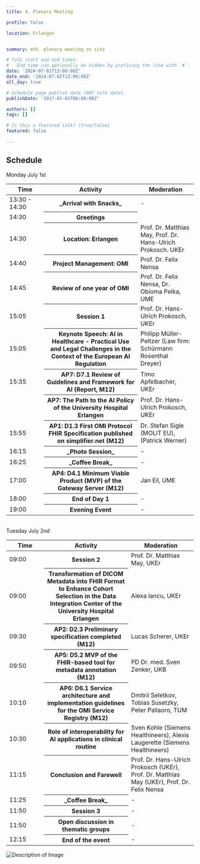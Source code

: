 ```yaml
---
title: 4. Plenary Meeting

profile: false

location: Erlangen


summary: 4th. plenary meeting on site

# Talk start and end times.
#   End time can optionally be hidden by prefixing the line with `#`.
date: '2024-07-01T13:00:00Z'
date_end: '2024-07-02T12:00:00Z'
all_day: true

# Schedule page publish date (NOT talk date).
publishDate: '2017-01-01T00:00:00Z'

authors: []
tags: []

# Is this a featured talk? (true/false)
featured: false

---
```

## Schedule
Monday July 1st

<table class="table table-striped border-bottom ">
  <thead>
    <tr>
        <th style="width: 20%">Time</th>
        <th style="width: 50%">Activity</th>
        <th style="width: 30%">Moderation</th>
    </tr>
  </thead>
  <tbody>
    <tr>
      <td>13:30 - 14:30 </td>
      <th>_Arrival with Snacks_</th>
      <td>-</td>
    </tr>
     <tr>
      <td>14:30 </td>
      <th>Greetings</th>
      <td></td>
    </tr>
       <tr>
      <td>14:30 </td>
      <th>Location: Erlangen</th>
      <td>Prof. Dr. Matthias May, Prof. Dr. Hans-Ulrich Prokosch. UKEr</td>
    </tr>
     <tr>
      <td>14:40 </td>
      <th>Project Management: OMI</th>
      <td>Prof. Dr. Felix Nensa</td>
    </tr>
     <tr>
      <td>14:45 </td>
      <th>Review of one year of OMI</th>
      <td>Prof. Dr. Felix Nensa, Dr. Obioma Pelka, UME</td>
    </tr>
       <tr>
      <td>15:05 </td>
      <th>Session 1</th>
      <td>Prof. Dr. Hans-Ulrich Prokosch, UKEr</td>
    </tr>
    <tr>
      <td>15:05 </td>
      <th>Keynote Speech: AI in Healthcare - Practical Use and Legal Challenges in the Context of the European AI Regulation
      <td>Philipp Müller-Peltzer (Law firm: Schürmann Rosenthal Dreyer)</td>
    </tr>
       <tr>
      <td>15:35 </td>
      <th>AP7: D7.1 Review of Guidelines and Framework for AI (Report, M12) </th>
      <td>Timo Apfelbacher, UKEr</td>
      <tr>
      <td></td>
      <th>AP7: The Path to the AI Policy of the University Hospital Erlangen </th>
      <td>Prof. Dr. Hans-Ulrich Prokosch, UKEr</td>
    </tr>
     <tr>
      <td>15:55</td>
      <th>AP1: D1.3 First OMI Protocol FHIR Specification published on simplifier.net (M12) </th>
      <td>Dr. Stefan Sigle (MOLIT EU), (Patrick Werner)</td>
    </tr>
     <tr>
      <td>16:15</td>
      <th>_Photo Session_</th>
      <td>-</td>
    </tr>
    <tr>
      <td>16:25</td>
      <th>_Coffee Break_</th>
      <td>-</td>
    </tr>
    <tr>
      <td>17:00</td>
      <th>AP4: D4.1 Minimum Viable Product (MVP) of the Gateway Server (M12)
      <td>Jan Eil, UME</td>
</th>
    </tr>
    <tr>
      <td>18:00</td>
      <th>End of Day 1</th>
      <td>-</td>
    </tr>
    <tr>
      <td>19:00</td>
      <th>Evening Event</th>
      <td>-</td>
    </tr>
  </tbody>
</table>

<br>Tuesday July 2nd<br>

<table class="table table-striped border-bottom ">
  <thead>
    <tr>
        <th style="width: 20%">Time</th>
        <th style="width: 45%">Activity</th>
        <th style="width: 35%">Moderation</th>
    </tr>
  </thead>
  <tbody>
    <tr>
      <td>09:00</td>
      <th>Session 2</th>
      <td>Prof. Dr. Matthias May, UKEr</td>
    </tr>
     <tr>
      <td>09:00</td>
      <th>Transformation of DICOM Metadata into FHIR Format to Enhance Cohort Selection in the Data Integration Center of the University Hospital Erlangen</th>
      <td>Alexa Iancu, UKEr</td>
    </tr>
     <tr>
      <td>09:30</td>
      <th>AP2: D2.3 Preliminary specification completed (M12)</th>
      <td>Lucas Scherer, UKEr</td>
    </tr>
     <tr>
      <td>09:50</td>
      <th>AP5: D5.2 MVP of the FHIR-based tool for metadata annotation (M12)</th>
      <td>PD Dr. med. Sven Zenker, UKB</td>
    </tr>
     <tr>
      <td>10:10</td>
      <th>AP6: D6.1 Service architecture and implementation guidelines for the OMI Service Registry (M12)</th>
      <td>Dmitrii Seletkov, Tobias Susetzky, Peter Pallaoro, TUM</td>
    </tr>
     <tr>
      <td>10:30</td>
      <th>Role of interoperability for AI applications in clinical routine</th>
      <td>Sven Kohle (Siemens Healthineers), Alexis Laugerette (Siemens Healthineers)</td>
    </tr>
     <tr>
      <td>11:15</td>
      <th>Conclusion and Farewell</th>
      <td>Prof. Dr. Hans-Ulrich Prokosch (UKEr), Prof. Dr. Matthias May (UKEr), Prof. Dr. Felix Nensa</td>
    </tr>
     <tr>
      <td>11:25</td>
      <th>_Coffee Break_</th>
      <td>-</td>
    </tr>
     <tr>
      <td>11:50</td>
      <th>Session 3</th>
      <td>-</td>
    </tr>
     <tr>
      <td>11:50</td>
      <th>Open discussion in thematic groups</th>
      <td>-</td>
    </tr>
       <tr>
      <td>12:15</td>
      <th>End of the event</th>
      <td>-</td>
    </tr>
  </tbody>
</table>
<img src="4plenarymeeting.jpg" alt="Description of Image">
